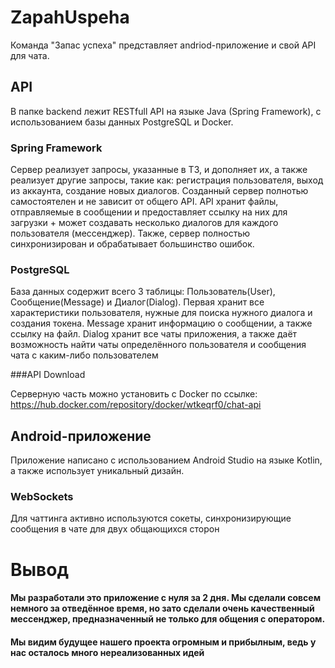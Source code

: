 # ZapahUspeha

Команда "Запас успеха" представляет andriod-приложение и свой API для чата.  

## API

В папке backend лежит RESTfull API на языке Java (Spring Framework), с использованием базы данных PostgreSQL и Docker.

### Spring Framework

Сервер реализует запросы, указанные в ТЗ, и дополняет их, а также реализует другие запросы, такие как: регистрация пользователя, выход из аккаунта, создание новых диалогов. Созданный сервер полнотью самостоятелен и не зависит от общего API.
API хранит файлы, отправляемые в сообщении и предоставляет ссылку на них для загрузки + может создавать несколько диалогов для каждого пользователя (мессенджер). Также, сервер полностью синхронизирован и обрабатывает большинство ошибок.

### PostgreSQL

База данных содержит всего 3 таблицы: Пользователь(User), Сообщение(Message) и Диалог(Dialog). Первая хранит все характеристики пользователя, нужные для поиска нужного диалога и создания токена. Message хранит информацию о сообщении, а также ссылку на файл. Dialog хранит все чаты приложения, а также даёт возможность найти чаты определённого пользователя и сообщения чата с каким-либо пользователем

###API Download

Серверную часть можно установить с Docker по ссылке: https://hub.docker.com/repository/docker/wtkeqrf0/chat-api

## Android-приложение

Приложение написано с использованием Android Studio на языке Kotlin, а также использует уникальный дизайн.

### WebSockets

Для чаттинга активно используются сокеты, синхронизирующие сообщения в чате для двух общающихся сторон

# Вывод

#### Мы разработали это приложение с нуля за 2 дня. Мы сделали совсем немного за отведённое время, но зато сделали очень качественный мессенджер, предназначенный не только для общения с оператором.
#### Мы видим будущее нашего проекта огромным и прибылным, ведь у нас осталось много нереализованных идей
